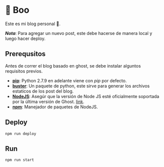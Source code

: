 # :ghost: Boo

Este es mi blog personal :ghost:.

***Nota***: Para agregar un nuevo post, este debe hacerse de manera local y luego hacer deploy.

## Prerequsitos
Antes de correr el blog basado en ghost, se debe instalar alguntos requisitos previos.
- [**pip**](https://pip.pypa.io/en/stable/quickstart/): Python 2.7.9 en adelante viene con *pip* por defecto.
- [**buster**](https://pypi.python.org/pypi/buster/0.1.3): Un paquete de python, este sirve para generar los archivos estaticos de los post del blog.
- [**NodeJS**](https://nodejs.org/en/): Asegúr que la versión de Node JS esté oficialmente soportada por la última versión de Ghost.   [link](http://support.ghost.org/supported-node-versions/).
- [**npm**](https://nodejs.org/en/): Manejador de paquetes de NodeJS.

## Deploy

```
npm run deploy
```

## Run

```
npm run start
```

